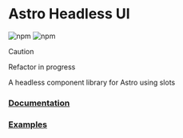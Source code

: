 # Astro Headless UI

![npm](https://img.shields.io/npm/v/astro-headless-ui?label=version%20&logo=npm)
![npm](https://img.shields.io/npm/dm/astro-headless-ui?label=downloads&logo=npm)

> [!CAUTION] 
> Refactor in progress

A headless component library for Astro using slots

### **[Documentation](https://github.com/BryceRussell/astro-headless-ui/wiki)**

### **[Examples](https://github.com/BryceRussell/astro-headless-ui/wiki#examples)**